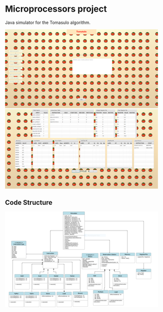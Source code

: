 # Microprocessors project
Java simulator for the Tomasulo algorithm.


![alt text](T1.PNG)
![alt text](T2.PNG)


## Code Structure

![alt text](11.PNG)
